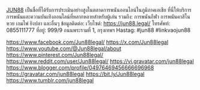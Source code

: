[JUN88](https://jun88.legal/) เป็นชื่อที่ได้รับการประเมินอย่างสูงในตลาดการพนันออนไลน์ในภูมิภาคเอเชีย ที่นี่ให้บริการการพนันและความบันเทิงออนไลน์ที่หลากหลายสำหรับผู้เล่น รวมถึง: การพนันกีฬา การพนันคาสิโน หวย เกมไพ่ ยิงปลา และอื่นๆ
ข้อมูลติดต่อ:
เว็บไซต์: https://jun88.legal/
โทรศัพท์: 0855111777
ที่อยู่: 999/9 ถนนพระรามที่ 1, กรุงเทพฯ
Hastag: #jun88 #linkvaojun88

https://www.facebook.com/Jun88legal/
https://x.com/Jun88legal
https://www.youtube.com/@Jun88legal/about
https://www.pinterest.com/Jun88legal/
https://www.reddit.com/user/Jun88legal/
https://vi.gravatar.com/jun88legal
https://www.blogger.com/profile/04976469456666696968
https://gravatar.com/jun88legal
https://bit.ly/Jun88legal
https://www.tumblr.com/jun88legal
